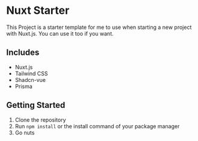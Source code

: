 # Nuxt Starter

This Project is a starter template for me to use when starting a new project with Nuxt.js.
You can use it too if you want.

## Includes

-   Nuxt.js
-   Tailwind CSS
-   Shadcn-vue
-   Prisma

## Getting Started

1. Clone the repository
2. Run `npm install` or the install command of your package manager
3. Go nuts
